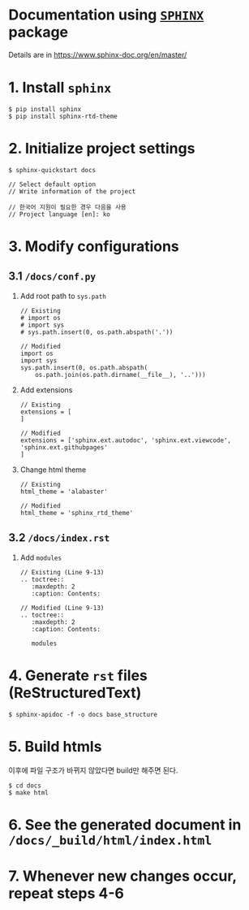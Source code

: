 # Documentation using [`SPHINX`](https://www.sphinx-doc.org/en/master/) package
Details are in https://www.sphinx-doc.org/en/master/


# 1. Install `sphinx`
    $ pip install sphinx
    $ pip install sphinx-rtd-theme


# 2. Initialize project settings
    $ sphinx-quickstart docs
    
    // Select default option
    // Write information of the project 
    
    // 한국어 지원이 필요한 경우 다음을 사용
    // Project language [en]: ko


# 3. Modify configurations
## 3.1 `/docs/conf.py`
1. Add root path to `sys.path`
     
       // Existing
       # import os
       # import sys
       # sys.path.insert(0, os.path.abspath('.'))
       
       // Modified
       import os
       import sys
       sys.path.insert(0, os.path.abspath(
           os.path.join(os.path.dirname(__file__), '..')))

2. Add extensions

       // Existing
       extensions = [
       ]
       
       // Modified
       extensions = ['sphinx.ext.autodoc', 'sphinx.ext.viewcode', 'sphinx.ext.githubpages'
       ]

3. Change html theme

       // Existing
       html_theme = 'alabaster'
       
       // Modified
       html_theme = 'sphinx_rtd_theme'


## 3.2 `/docs/index.rst`
1. Add `modules`
       
       // Existing (Line 9-13)
       .. toctree::
          :maxdepth: 2
          :caption: Contents:
    
       // Modified (Line 9-13)
       .. toctree::
          :maxdepth: 2
          :caption: Contents:
    
          modules
      

# 4. Generate `rst` files (ReStructuredText)
    $ sphinx-apidoc -f -o docs base_structure
    
    
# 5. Build htmls
이후에 파일 구조가 바뀌지 않았다면 build만 해주면 된다.

    $ cd docs
    $ make html
    

# 6. See the generated document in `/docs/_build/html/index.html`


# 7. Whenever new changes occur, repeat steps 4-6
